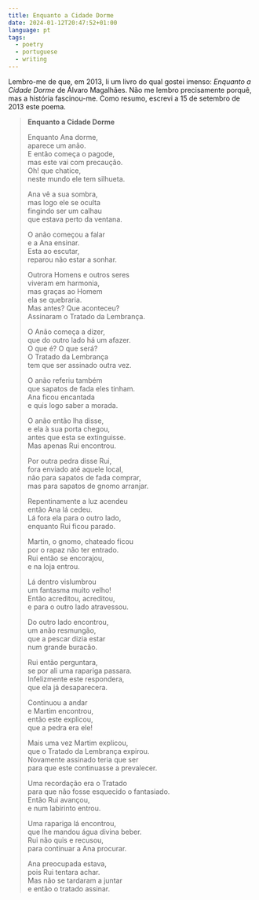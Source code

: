 ```yaml
---
title: Enquanto a Cidade Dorme
date: 2024-01-12T20:47:52+01:00
language: pt
tags:
  - poetry
  - portuguese
  - writing
---
```


Lembro-me de que, em 2013, li um livro do qual gostei imenso: *Enquanto a Cidade Dorme* de Álvaro Magalhães. Não me lembro precisamente porquê, mas a história fascinou-me. Como resumo, escrevi a 15 de setembro de 2013 este poema.

<!--more-->

> **Enquanto a Cidade Dorme**
>
> Enquanto Ana dorme,<br>
aparece um anão.<br>
E então começa o pagode,<br>
mas este vai com precaução.<br>
Oh! que chatice,<br>
neste mundo ele tem silhueta.
>
> Ana vê a sua sombra,<br>
mas logo ele se oculta<br>
fingindo ser um calhau<br>
que estava perto da ventana.
>
> O anão começou a falar<br>
e a Ana ensinar.<br>
Esta ao escutar,<br>
reparou não estar a sonhar.
>
> Outrora Homens e outros seres<br>
viveram em harmonia,<br>
mas graças ao Homem<br>
ela se quebraria.<br>
Mas antes? Que aconteceu?<br>
Assinaram o Tratado da Lembrança.
>
> O Anão começa a dizer,<br>
que do outro lado há um afazer.<br>
O que é? O que será?<br>
O Tratado da Lembrança <br>
tem que ser assinado outra vez.
>
> O anão referiu também<br>
que sapatos de fada eles tinham.<br>
Ana ficou encantada<br>
e quis logo saber a morada.
>
> O anão então lha disse,<br>
e ela à sua porta chegou,<br>
antes que esta se extinguisse.<br>
Mas apenas Rui encontrou.
>
> Por outra pedra disse Rui,<br>
fora enviado até aquele local,<br>
não para sapatos de fada comprar,<br>
mas para sapatos de gnomo arranjar.
>
> Repentinamente a luz acendeu<br>
então Ana lá cedeu.<br>
Lá fora ela para o outro lado,<br>
enquanto Rui ficou parado.
>
> Martin, o gnomo, chateado ficou<br>
por o rapaz não ter entrado.<br>
Rui então se encorajou,<br>
e na loja entrou.
>
> Lá dentro vislumbrou<br>
um fantasma muito velho!<br>
Então acreditou, acreditou,<br>
e para o outro lado atravessou.
>
> Do outro lado encontrou,<br>
um anão resmungão,<br>
que a pescar dizia estar<br>
num grande buracão.
>
> Rui então perguntara,<br>
se por ali uma rapariga passara.<br>
Infelizmente este respondera,<br>
que ela já desaparecera.
>
> Continuou a andar<br>
e Martim encontrou,<br>
então este explicou,<br>
que a pedra era ele!
>
> Mais uma vez Martim explicou,<br>
que o Tratado da Lembrança expirou.<br>
Novamente assinado teria que ser<br>
para que este continuasse a prevalecer.
>
> Uma recordação era o Tratado<br>
para que não fosse esquecido o fantasiado.<br>
Então Rui avançou,<br>
e num labirinto entrou.
>
> Uma rapariga lá encontrou,<br>
que lhe mandou água divina beber.<br>
Rui não quis e recusou,<br>
para continuar a Ana procurar.
>
> Ana preocupada estava,<br>
pois Rui tentara achar.<br>
Mas não se tardaram a juntar<br>
e então o tratado assinar.

